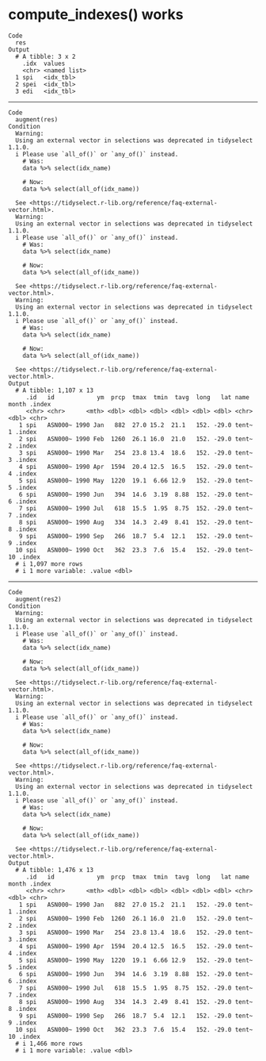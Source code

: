 # compute_indexes() works

    Code
      res
    Output
      # A tibble: 3 x 2
        .idx  values      
        <chr> <named list>
      1 spi   <idx_tbl>   
      2 spei  <idx_tbl>   
      3 edi   <idx_tbl>   

---

    Code
      augment(res)
    Condition
      Warning:
      Using an external vector in selections was deprecated in tidyselect 1.1.0.
      i Please use `all_of()` or `any_of()` instead.
        # Was:
        data %>% select(idx_name)
      
        # Now:
        data %>% select(all_of(idx_name))
      
      See <https://tidyselect.r-lib.org/reference/faq-external-vector.html>.
      Warning:
      Using an external vector in selections was deprecated in tidyselect 1.1.0.
      i Please use `all_of()` or `any_of()` instead.
        # Was:
        data %>% select(idx_name)
      
        # Now:
        data %>% select(all_of(idx_name))
      
      See <https://tidyselect.r-lib.org/reference/faq-external-vector.html>.
      Warning:
      Using an external vector in selections was deprecated in tidyselect 1.1.0.
      i Please use `all_of()` or `any_of()` instead.
        # Was:
        data %>% select(idx_name)
      
        # Now:
        data %>% select(all_of(idx_name))
      
      See <https://tidyselect.r-lib.org/reference/faq-external-vector.html>.
    Output
      # A tibble: 1,107 x 13
         .id   id            ym  prcp  tmax  tmin  tavg  long   lat name  month .index
         <chr> <chr>      <mth> <dbl> <dbl> <dbl> <dbl> <dbl> <dbl> <chr> <dbl> <chr> 
       1 spi   ASN000~ 1990 Jan   882  27.0 15.2  21.1   152. -29.0 tent~     1 .index
       2 spi   ASN000~ 1990 Feb  1260  26.1 16.0  21.0   152. -29.0 tent~     2 .index
       3 spi   ASN000~ 1990 Mar   254  23.8 13.4  18.6   152. -29.0 tent~     3 .index
       4 spi   ASN000~ 1990 Apr  1594  20.4 12.5  16.5   152. -29.0 tent~     4 .index
       5 spi   ASN000~ 1990 May  1220  19.1  6.66 12.9   152. -29.0 tent~     5 .index
       6 spi   ASN000~ 1990 Jun   394  14.6  3.19  8.88  152. -29.0 tent~     6 .index
       7 spi   ASN000~ 1990 Jul   618  15.5  1.95  8.75  152. -29.0 tent~     7 .index
       8 spi   ASN000~ 1990 Aug   334  14.3  2.49  8.41  152. -29.0 tent~     8 .index
       9 spi   ASN000~ 1990 Sep   266  18.7  5.4  12.1   152. -29.0 tent~     9 .index
      10 spi   ASN000~ 1990 Oct   362  23.3  7.6  15.4   152. -29.0 tent~    10 .index
      # i 1,097 more rows
      # i 1 more variable: .value <dbl>

---

    Code
      augment(res2)
    Condition
      Warning:
      Using an external vector in selections was deprecated in tidyselect 1.1.0.
      i Please use `all_of()` or `any_of()` instead.
        # Was:
        data %>% select(idx_name)
      
        # Now:
        data %>% select(all_of(idx_name))
      
      See <https://tidyselect.r-lib.org/reference/faq-external-vector.html>.
      Warning:
      Using an external vector in selections was deprecated in tidyselect 1.1.0.
      i Please use `all_of()` or `any_of()` instead.
        # Was:
        data %>% select(idx_name)
      
        # Now:
        data %>% select(all_of(idx_name))
      
      See <https://tidyselect.r-lib.org/reference/faq-external-vector.html>.
      Warning:
      Using an external vector in selections was deprecated in tidyselect 1.1.0.
      i Please use `all_of()` or `any_of()` instead.
        # Was:
        data %>% select(idx_name)
      
        # Now:
        data %>% select(all_of(idx_name))
      
      See <https://tidyselect.r-lib.org/reference/faq-external-vector.html>.
    Output
      # A tibble: 1,476 x 13
         .id   id            ym  prcp  tmax  tmin  tavg  long   lat name  month .index
         <chr> <chr>      <mth> <dbl> <dbl> <dbl> <dbl> <dbl> <dbl> <chr> <dbl> <chr> 
       1 spi   ASN000~ 1990 Jan   882  27.0 15.2  21.1   152. -29.0 tent~     1 .index
       2 spi   ASN000~ 1990 Feb  1260  26.1 16.0  21.0   152. -29.0 tent~     2 .index
       3 spi   ASN000~ 1990 Mar   254  23.8 13.4  18.6   152. -29.0 tent~     3 .index
       4 spi   ASN000~ 1990 Apr  1594  20.4 12.5  16.5   152. -29.0 tent~     4 .index
       5 spi   ASN000~ 1990 May  1220  19.1  6.66 12.9   152. -29.0 tent~     5 .index
       6 spi   ASN000~ 1990 Jun   394  14.6  3.19  8.88  152. -29.0 tent~     6 .index
       7 spi   ASN000~ 1990 Jul   618  15.5  1.95  8.75  152. -29.0 tent~     7 .index
       8 spi   ASN000~ 1990 Aug   334  14.3  2.49  8.41  152. -29.0 tent~     8 .index
       9 spi   ASN000~ 1990 Sep   266  18.7  5.4  12.1   152. -29.0 tent~     9 .index
      10 spi   ASN000~ 1990 Oct   362  23.3  7.6  15.4   152. -29.0 tent~    10 .index
      # i 1,466 more rows
      # i 1 more variable: .value <dbl>

